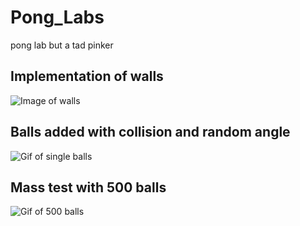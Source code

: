 # Pong_Labs
pong lab but a tad pinker

## Implementation of walls
![Image of walls](https://github.com/greenwoode1atwit/Pong_Labs/blob/main/Screenshot_1.png)

## Balls added with collision and random angle
![Gif of single balls](https://github.com/greenwoode1atwit/Pong_Labs/blob/main/One_Ball.gif)

## Mass test with 500 balls
![Gif of 500 balls](https://github.com/greenwoode1atwit/Pong_Labs/blob/main/500_ball.gif)
